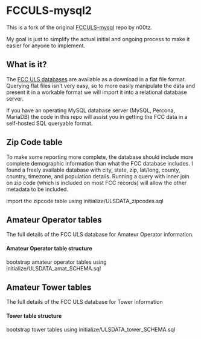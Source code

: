 # FCCULS-mysql2

This is a fork of the original [FCCULS-mysql](https://github.com/n00tz/FCCULS-mysql) repo by n00tz. 

My goal is just to simplify the actual initial and ongoing process to make it easier for anyone to implement.

## What is it?
The [FCC ULS databases](https://www.fcc.gov/wireless/data) are available as a download in a flat file format. Querying flat files isn't very easy, so to more easily manipulate the data and present it in a workable format we will import it into a relational database server.

If you have an operating MySQL database server (MySQL, Percona, MariaDB) the code in this repo will assist you in getting the FCC data in a self-hosted SQL queryable format.

## Zip Code table

To make some reporting more complete, the database should include more complete demographic information than what the FCC database includes. I found a freely available database with city, state, zip, lat/long, county, country, timezone, and population details. Running a query with inner join on zip code (which is included on most FCC records) will allow the other metadata to be included.

import the zipcode table using initialize/ULSDATA_zipcodes.sql


## Amateur Operator tables

The full details of the FCC ULS database for Amateur Operator information.

#### Amateur Operator table structure
bootstrap amateur operator tables using initialize/ULSDATA_amat_SCHEMA.sql


## Amateur Tower tables

The full details of the FCC ULS database for Tower information

#### Tower table structure
bootstrap tower tables using initialize/ULSDATA_tower_SCHEMA.sql
